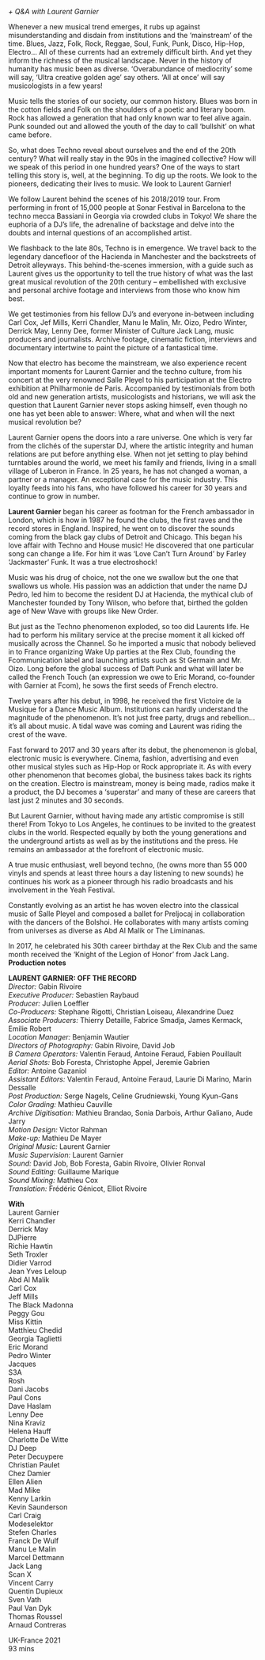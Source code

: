
_+ Q&A with Laurent Garnier_

Whenever a new musical trend emerges, it rubs up against misunderstanding and disdain from institutions and the ‘mainstream’ of the time. Blues, Jazz, Folk, Rock, Reggae, Soul, Funk, Punk, Disco, Hip-Hop, Electro... All of these currents had an extremely difficult birth. And yet they inform the richness of the musical landscape. Never in the history of humanity has music been as diverse. ‘Overabundance of mediocrity’ some will say, ‘Ultra creative golden age’ say others. ‘All at once’ will say musicologists in a few years!

Music tells the stories of our society, our common history. Blues was born in the cotton fields and Folk on the shoulders of a poetic and literary boom. Rock has allowed a generation that had only known war to feel alive again. Punk sounded out and allowed the youth of the day to call ‘bullshit’ on what came before.

So, what does Techno reveal about ourselves and the end of the 20th century? What will really stay in the 90s in the imagined collective? How will we speak of this period in one hundred years? One of the ways to start telling this story is, well, at the beginning. To dig up the roots. We look to the pioneers, dedicating their lives to music. We look to Laurent Garnier!

We follow Laurent behind the scenes of his 2018/2019 tour. From performing in front of 15,000 people at Sonar Festival in Barcelona to the techno mecca Bassiani in Georgia via crowded clubs in Tokyo! We share the euphoria of a DJ’s life, the adrenaline of backstage and delve into the doubts and internal questions of an accomplished artist.

We flashback to the late 80s, Techno is in emergence. We travel back to the legendary dancefloor of the Hacienda in Manchester and the backstreets of Detroit alleyways. This behind-the-scenes immersion, with a guide such as Laurent gives us the opportunity to tell the true history of what was the last great musical revolution of the 20th century – embellished with exclusive and personal archive footage and interviews from those who know him best.

We get testimonies from his fellow DJ’s and everyone in-between including Carl Cox, Jef Mills, Kerri Chandler, Manu le Malin, Mr. Oizo, Pedro Winter, Derrick May, Lenny Dee, former Minister of Culture Jack Lang, music producers and journalists. Archive footage, cinematic fiction, interviews and documentary intertwine to paint the picture of a fantastical time.

Now that electro has become the mainstream, we also experience recent important moments for Laurent Garnier and the techno culture, from his concert at the very renowned Salle Pleyel to his participation at the Electro exhibition at Philharmonie de Paris. Accompanied by testimonials from both old and new generation artists, musicologists and historians, we will ask the question that Laurent Garnier never stops asking himself, even though no one has yet been able to answer: Where, what and when will the next musical revolution be?

Laurent Garnier opens the doors into a rare universe. One which is very far from the clichés of the superstar DJ, where the artistic integrity and human relations are put before anything else. When not jet setting to play behind turntables around the world, we meet his family and friends, living in a small village of Luberon in France. In 25 years, he has not changed a woman, a partner or a manager. An exceptional case for the music industry. This loyalty feeds into his fans, who have followed his career for 30 years and continue to grow in number.

**Laurent Garnier** began his career as footman for the French ambassador in London, which is how in 1987 he found the clubs, the first raves and the record stores in England. Inspired, he went on to discover the sounds coming from the black gay clubs of Detroit and Chicago. This began his love affair with Techno and House music! He discovered that one particular song can change a life. For him it was ‘Love Can’t Turn Around’ by Farley ‘Jackmaster’ Funk. It was a true electroshock!

Music was his drug of choice, not the one we swallow but the one that swallows us whole. His passion was an addiction that under the name DJ Pedro, led him to become the resident DJ at Hacienda, the mythical club of Manchester founded by Tony Wilson, who before that, birthed the golden age of New Wave with groups like New Order.

But just as the Techno phenomenon exploded, so too did Laurents life. He had to perform his military service at the precise moment it all kicked off musically across the Channel. So he imported a music that nobody believed in to France organizing Wake Up parties at the Rex Club, founding the Fcommunication label and launching artists such as St Germain and Mr. Oizo. Long before the global success of Daft Punk and what will later be called the French Touch (an expression we owe to Eric Morand, co-founder with Garnier at Fcom), he sows the first seeds of French electro.

Twelve years after his debut, in 1998, he received the first Victoire de la Musique for a Dance Music Album. Institutions can hardly understand the magnitude of the phenomenon. It’s not just free party, drugs and rebellion... it’s all about music. A tidal wave was coming and Laurent was riding the crest of the wave.

Fast forward to 2017 and 30 years after its debut, the phenomenon is global, electronic music is everywhere. Cinema, fashion, advertising and even other musical styles such as Hip-Hop or Rock appropriate it. As with every other phenomenon that becomes global, the business takes back its rights on the creation. Electro is mainstream, money is being made, radios make it a product, the DJ becomes a ‘superstar’ and many of these are careers that last just 2 minutes and 30 seconds.

But Laurent Garnier, without having made any artistic compromise is still there! From Tokyo to Los Angeles, he continues to be invited to the greatest clubs in the world. Respected equally by both the young generations and the underground artists as well as by the institutions and the press. He remains an ambassador at the forefront of electronic music.

A true music enthusiast, well beyond techno, (he owns more than 55 000 vinyls and spends at least three hours a day listening to new sounds) he continues his work as a pioneer through his radio broadcasts and his involvement in the Yeah Festival.

Constantly evolving as an artist he has woven electro into the classical music of Salle Pleyel and composed a ballet for Preljocaj in collaboration with the dancers of the Bolshoi. He collaborates with many artists coming from universes as diverse as Abd Al Malik or The Liminanas.

In 2017, he celebrated his 30th career birthday at the Rex Club and the same month received the ‘Knight of the Legion of Honor’ from Jack Lang.  
**Production notes**  

**LAURENT GARNIER: OFF THE RECORD**  
_Director:_  Gabin Rivoire  
_Executive Producer:_  Sebastien Raybaud  
_Producer:_  Julien Loeffler  
_Co-Producers:_  Stephane Rigotti, Christian Loiseau, Alexandrine Duez  
_Associate Producers:_ Thierry Detaille, Fabrice Smadja, James Kermack, Emilie Robert  
_Location Manager:_ Benjamin Wautier  
_Directors of Photography:_ Gabin Rivoire, David Job  
_B Camera Operators:_ Valentin Feraud, Antoine Feraud, Fabien Pouillault  
_Aerial Shots:_ Bob Foresta, Christophe Appel, Jeremie Gabrien  
_Editor:_ Antoine Gazaniol  
_Assistant Editors:_ Valentin Feraud, Antoine Feraud, Laurie Di Marino, Marin Dessalle  
_Post Production:_  Serge Nagels, Celine Grudniewski, Young Kyun-Gans  
_Color Grading:_  Mathieu Cauville  
_Archive Digitisation:_ Mathieu Brandao, Sonia Darbois, Arthur Galiano, Aude Jarry  
_Motion Design:_  Victor Rahman  
_Make-up:_  Mathieu De Mayer  
_Original_ _Music:_ Laurent Garnier  
_Music Supervision:_ Laurent Garnier  
_Sound:_ David Job, Bob Foresta, Gabin Rivoire, Olivier Ronval  
_Sound Editing:_  Guillaume Marique  
_Sound Mixing:_  Mathieu Cox  
_Translation:_ Frédéric Génicot, Elliot Rivoire  

**With**  
Laurent Garnier  
Kerri Chandler  
Derrick May  
DJPierre  
Richie Hawtin  
Seth Troxler  
Didier Varrod  
Jean Yves Leloup  
Abd Al Malik  
Carl Cox  
Jeff Mills  
The Black Madonna  
Peggy Gou  
Miss Kittin  
Matthieu Chedid  
Georgia Taglietti  
Eric Morand  
Pedro Winter  
Jacques  
S3A  
Rosh  
Dani Jacobs  
Paul Cons  
Dave Haslam  
Lenny Dee  
Nina Kraviz  
Helena Hauff  
Charlotte De Witte  
DJ Deep  
Peter Decuypere  
Christian Paulet  
Chez Damier  
Ellen Alien  
Mad Mike  
Kenny Larkin  
Kevin Saunderson  
Carl Craig  
Modeselektor  
Stefen Charles  
Franck De Wulf  
Manu Le Malin  
Marcel Dettmann  
Jack Lang  
Scan X  
Vincent Carry  
Quentin Dupieux  
Sven Vath  
Paul Van Dyk  
Thomas Roussel  
Arnaud Contreras  

UK-France 2021  
93 mins  
<!--stackedit_data:
eyJoaXN0b3J5IjpbLTMyNTU4NDQzNV19
-->